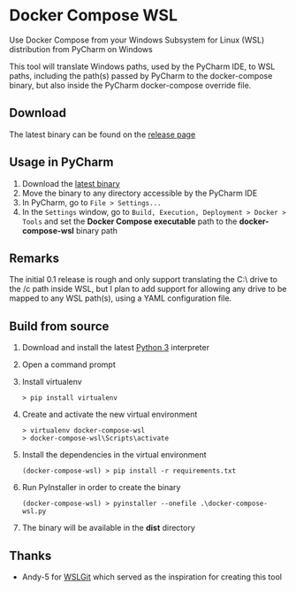 # Docker Compose WSL
Use Docker Compose from your Windows Subsystem for Linux (WSL) distribution from PyCharm on Windows

This tool will translate Windows paths, used by the PyCharm IDE, to WSL paths, including the path(s) passed by PyCharm to the docker-compose binary, but also inside the PyCharm docker-compose override file.

## Download

The latest binary can be found on the [release page](https://github.com/stashfiler/docker-compose-wsl/releases)

## Usage in PyCharm

1. Download the [latest binary](https://github.com/stashfiler/docker-compose-wsl/releases)
2. Move the binary to any directory accessible by the PyCharm IDE
3. In PyCharm, go to `File > Settings...`
4. In the `Settings` window, go to `Build, Execution, Deployment > Docker > Tools` and set the **Docker Compose executable** path to the **docker-compose-wsl** binary path

## Remarks

The initial 0.1 release is rough and only support translating the C:\ drive to the /c path inside WSL, but I plan to add support for allowing any drive to be mapped to any WSL path(s), using a YAML configuration file.

## Build from source

1. Download and install the latest [Python 3](https://www.python.org/) interpreter
2. Open a command prompt
3. Install virtualenv

       > pip install virtualenv

4. Create and activate the new virtual environment

       > virtualenv docker-compose-wsl
       > docker-compose-wsl\Scripts\activate

5. Install the dependencies in the virtual environment

       (docker-compose-wsl) > pip install -r requirements.txt

6. Run PyInstaller in order to create the binary

       (docker-compose-wsl) > pyinstaller --onefile .\docker-compose-wsl.py
       
7. The binary will be available in the **dist** directory

## Thanks

* Andy-5 for [WSLGit](https://github.com/andy-5/wslgit) which served as the inspiration for creating this tool